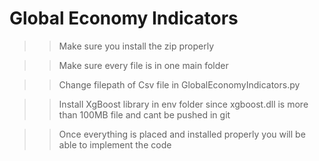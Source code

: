 # Global Economy Indicators

>> Make sure you install the zip properly

>> Make sure every file is in one main folder

>> Change filepath of Csv file in GlobalEconomyIndicators.py

>> Install XgBoost library in env folder since xgboost.dll is more than 100MB file and cant be pushed in git

>> Once everything is placed and installed properly you will be able to implement the code
